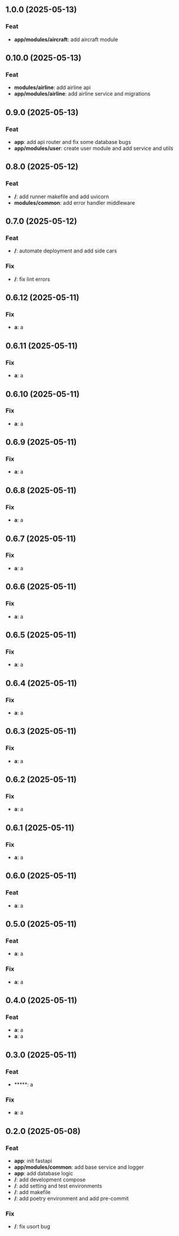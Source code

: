 ## 1.0.0 (2025-05-13)

### Feat

- **app/modules/aircraft**: add aircraft module

## 0.10.0 (2025-05-13)

### Feat

- **modules/airline**: add airline api
- **app/modules/airline**: add airline service and migrations

## 0.9.0 (2025-05-13)

### Feat

- **app**: add api router and fix some database bugs
- **app/modules/user**: create user module and add service and utils

## 0.8.0 (2025-05-12)

### Feat

- **/**: add runner makefile and add uvicorn
- **modules/common**: add error handler middleware

## 0.7.0 (2025-05-12)

### Feat

- **/**: automate deployment and add side cars

### Fix

- **/**: fix lint errors

## 0.6.12 (2025-05-11)

### Fix

- **a**: a

## 0.6.11 (2025-05-11)

### Fix

- **a**: a

## 0.6.10 (2025-05-11)

### Fix

- **a**: a

## 0.6.9 (2025-05-11)

### Fix

- **a**: a

## 0.6.8 (2025-05-11)

### Fix

- **a**: a

## 0.6.7 (2025-05-11)

### Fix

- **a**: a

## 0.6.6 (2025-05-11)

### Fix

- **a**: a

## 0.6.5 (2025-05-11)

### Fix

- **a**: a

## 0.6.4 (2025-05-11)

### Fix

- **a**: a

## 0.6.3 (2025-05-11)

### Fix

- **a**: a

## 0.6.2 (2025-05-11)

### Fix

- **a**: a

## 0.6.1 (2025-05-11)

### Fix

- **a**: a

## 0.6.0 (2025-05-11)

### Feat

- **a**: a

## 0.5.0 (2025-05-11)

### Feat

- **a**: a

### Fix

- **a**: a

## 0.4.0 (2025-05-11)

### Feat

- **a**: a
- **a**: a

## 0.3.0 (2025-05-11)

### Feat

- *****: a

### Fix

- **a**: a

## 0.2.0 (2025-05-08)

### Feat

- **app**: init fastapi
- **app/modules/common**: add base service and logger
- **app**: add database logic
- **/**: add development compose
- **/**: add setting and test environments
- **/**: add makefile
- **/**: add poetry environment and add pre-commit

### Fix

- **/**: fix usort bug
